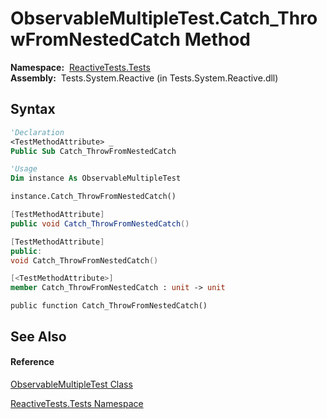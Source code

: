 # ObservableMultipleTest.Catch\_ThrowFromNestedCatch Method

**Namespace:**  [ReactiveTests.Tests](ReactiveTests.Tests\ReactiveTests.Tests.md)  
**Assembly:**  Tests.System.Reactive (in Tests.System.Reactive.dll)

## Syntax

```vb
'Declaration
<TestMethodAttribute> _
Public Sub Catch_ThrowFromNestedCatch
```

```vb
'Usage
Dim instance As ObservableMultipleTest

instance.Catch_ThrowFromNestedCatch()
```

```csharp
[TestMethodAttribute]
public void Catch_ThrowFromNestedCatch()
```

```c++
[TestMethodAttribute]
public:
void Catch_ThrowFromNestedCatch()
```

```fsharp
[<TestMethodAttribute>]
member Catch_ThrowFromNestedCatch : unit -> unit 
```

```jscript
public function Catch_ThrowFromNestedCatch()
```

## See Also

#### Reference

[ObservableMultipleTest Class](ObservableMultipleTest\ObservableMultipleTest.md)

[ReactiveTests.Tests Namespace](ReactiveTests.Tests\ReactiveTests.Tests.md)




